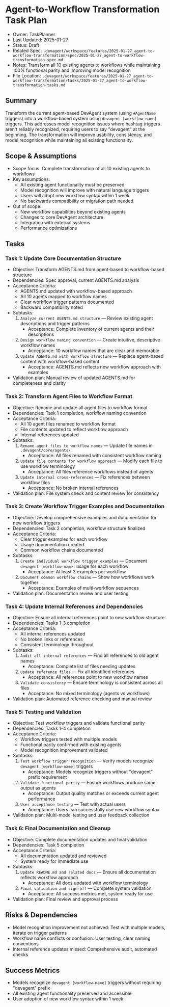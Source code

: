 # Agent-to-Workflow Transformation Task Plan

- Owner: TaskPlanner
- Last Updated: 2025-01-27
- Status: Draft
- Related Spec: `.devagent/workspace/features/2025-01-27_agent-to-workflow-transformation/spec/2025-01-27_agent-to-workflow-transformation-spec.md`
- Notes: Transform all 10 existing agents to workflows while maintaining 100% functional parity and improving model recognition
- File Location: `.devagent/workspace/features/2025-01-27_agent-to-workflow-transformation/tasks/2025-01-27_agent-to-workflow-transformation-tasks.md`

## Summary
Transform the current agent-based DevAgent system (using `#AgentName` triggers) into a workflow-based system using `devagent [workflow-name]` triggers. This addresses model recognition issues where hashtag triggers aren't reliably recognized, requiring users to say "devagent" at the beginning. The transformation will improve usability, consistency, and model recognition while maintaining all existing functionality.

## Scope & Assumptions
- Scope focus: Complete transformation of all 10 existing agents to workflows
- Key assumptions: 
  - All existing agent functionality must be preserved
  - Model recognition will improve with natural language triggers
  - Users will adopt new workflow syntax within 1 week
  - No backwards compatibility or migration path needed
- Out of scope: 
  - New workflow capabilities beyond existing agents
  - Changes to core DevAgent architecture
  - Integration with external systems
  - Performance optimizations

## Tasks

### Task 1: Update Core Documentation Structure
- Objective: Transform AGENTS.md from agent-based to workflow-based structure
- Dependencies: Spec approval, current AGENTS.md analysis
- Acceptance Criteria: 
  - AGENTS.md updated with workflow-based approach
  - All 10 agents mapped to workflow names
  - Clear workflow trigger patterns documented
  - Backward compatibility noted
- Subtasks:
  1. `Analyze current AGENTS.md structure` — Review existing agent descriptions and trigger patterns
     - Acceptance: Complete inventory of current agents and their descriptions
  2. `Design workflow naming convention` — Create intuitive, descriptive workflow names
     - Acceptance: 10 workflow names that are clear and memorable
  3. `Update AGENTS.md with workflow structure` — Replace agent-based content with workflow-based content
     - Acceptance: AGENTS.md reflects new workflow approach with examples
- Validation plan: Manual review of updated AGENTS.md for completeness and clarity

### Task 2: Transform Agent Files to Workflow Format
- Objective: Rename and update all agent files to workflow format
- Dependencies: Task 1 completion, workflow naming convention
- Acceptance Criteria:
  - All 10 agent files renamed to workflow format
  - File contents updated to reflect workflow approach
  - Internal references updated
- Subtasks:
  1. `Rename agent files to workflow names` — Update file names in `.devagent/core/agents/`
     - Acceptance: All files renamed with consistent workflow naming
  2. `Update file contents for workflow approach` — Modify each file to use workflow terminology
     - Acceptance: All files reference workflows instead of agents
  3. `Update internal cross-references` — Fix references between workflow files
     - Acceptance: No broken internal references
- Validation plan: File system check and content review for consistency

### Task 3: Create Workflow Trigger Examples and Documentation
- Objective: Develop comprehensive examples and documentation for new workflow triggers
- Dependencies: Task 2 completion, workflow structure finalized
- Acceptance Criteria:
  - Clear trigger examples for each workflow
  - Usage documentation created
  - Common workflow chains documented
- Subtasks:
  1. `Create individual workflow trigger examples` — Document `devagent [workflow-name]` usage for each workflow
     - Acceptance: At least 3 examples per workflow
  2. `Document common workflow chains` — Show how workflows work together
     - Acceptance: Examples of multi-workflow sequences
- Validation plan: Documentation review and user testing

### Task 4: Update Internal References and Dependencies
- Objective: Ensure all internal references point to new workflow structure
- Dependencies: Tasks 1-3 completion
- Acceptance Criteria:
  - All internal references updated
  - No broken links or references
  - Consistent terminology throughout
- Subtasks:
  1. `Audit all internal references` — Find all references to old agent names
     - Acceptance: Complete list of files needing updates
  2. `Update reference files` — Fix all identified references
     - Acceptance: All references point to new workflow names
  3. `Validate consistency` — Ensure terminology is consistent across all files
     - Acceptance: No mixed terminology (agents vs workflows)
- Validation plan: Automated reference checking and manual review

### Task 5: Testing and Validation
- Objective: Test workflow triggers and validate functional parity
- Dependencies: Tasks 1-4 completion
- Acceptance Criteria:
  - Workflow triggers tested with multiple models
  - Functional parity confirmed with existing agents
  - Model recognition improvement validated
- Subtasks:
  1. `Test workflow trigger recognition` — Verify models recognize `devagent [workflow-name]` triggers
     - Acceptance: Models recognize triggers without "devagent" prefix requirement
  2. `Validate functional parity` — Ensure workflows produce same output as agents
     - Acceptance: Output quality matches or exceeds current agent performance
  3. `User acceptance testing` — Test with actual users
     - Acceptance: Users can successfully use new workflow syntax
- Validation plan: Multi-model testing and user feedback collection

### Task 6: Final Documentation and Cleanup
- Objective: Complete documentation updates and final validation
- Dependencies: Task 5 completion
- Acceptance Criteria:
  - All documentation updated and reviewed
  - System ready for immediate use
- Subtasks:
  1. `Update README.md and related docs` — Ensure all documentation reflects workflow approach
     - Acceptance: All docs updated with workflow terminology
  2. `Final validation and sign-off` — Complete system validation
     - Acceptance: All success metrics met, system ready for use
- Validation plan: Final review and approval process

## Risks & Dependencies
- Model recognition improvement not achieved: Test with multiple models, iterate on trigger patterns
- Workflow name conflicts or confusion: User testing, clear naming conventions
- Internal reference updates missed: Comprehensive audit, automated checks

## Success Metrics
- Models recognize `devagent [workflow-name]` triggers without requiring "devagent" prefix
- All existing agent functionality preserved and accessible
- User adoption of new workflow syntax within 1 week
